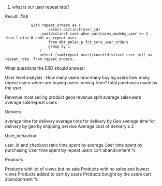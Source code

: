 

1. what is our user repeat rate?

Result: 79.8

                with repeat_orders as (
                        select distinct(user_id)
                    ,sum(distinct case when purchases_madeby_user >= 2 then 1 else 0 end) as repeat_user
                        from dbt_amlan_p.fct_core_user_orders
                        group by 1
                    )
                    select (sum(repeat_user)/count(distinct user_id)) as repeat_rate  from repeat_orders;



















What questions the ERD should answer:

User level analysis :
How many users
how many buying users 
how many repeat users
where are buying users coming from?
total purchases made by the user


Revenue
most selling product
geos revenue split 
average sale/users
average sale/repeat users


Delivery 

average time for delivery 
average time for delivery by Geo 
average time for delivery by geo by shipping_service
Average cost of delivery x 2


User_behaviour

user_id and checkout ratio 
time spent by average User 
time spent by purchasing User
time spent by repeat users
cart abandonment %

Products

Products with lot of views but no sale 
Products with no sales and lowest views
Products added to cart by users
Products bought by the users
cart abandonment %